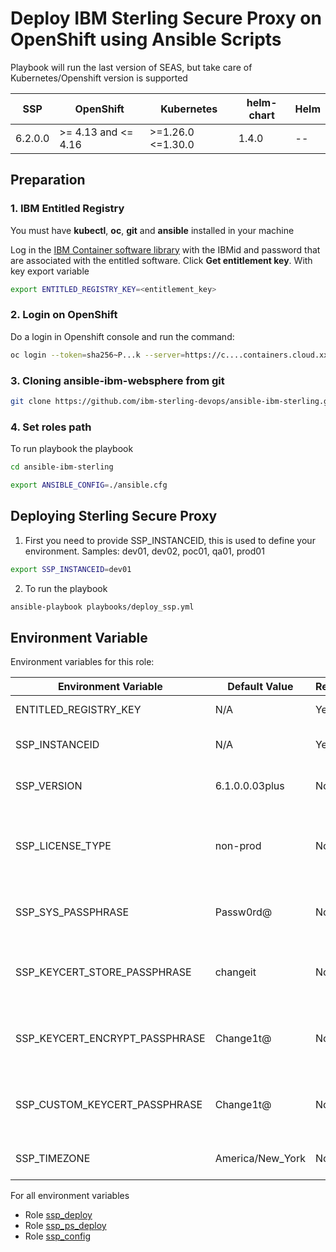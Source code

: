 # Deploy IBM Sterling Secure Proxy on OpenShift using Ansible Scripts

Playbook will run the last version of SEAS, but take care of Kubernetes/Openshift version is supported

| SSP            | OpenShift           | Kubernetes          | helm-chart | Helm      |
|----------------|---------------------|---------------------|------------|-----------|
| 6.2.0.0        | >= 4.13 and <= 4.16 | >=1.26.0 <=1.30.0   | 1.4.0      | --        |


## Preparation

### 1. IBM Entitled Registry

You must have **kubectl**, **oc**, **git** and **ansible** installed in your machine

Log in the [IBM Container software library](https://myibm.ibm.com/products-services/containerlibrary) with the IBMid and password that are associated with the entitled software. Click **Get entitlement key**. With key export variable

```bash 
export ENTITLED_REGISTRY_KEY=<entitlement_key>
```

### 2. Login on OpenShift

Do a login in Openshift console and run the command:

```bash 
oc login --token=sha256~P...k --server=https://c....containers.cloud.xxx.com:31234
```

### 3. Cloning ansible-ibm-websphere from git

```bash 
git clone https://github.com/ibm-sterling-devops/ansible-ibm-sterling.git
```

### 4. Set roles path

To run playbook the playbook

```bash 
cd ansible-ibm-sterling

export ANSIBLE_CONFIG=./ansible.cfg 
```

## Deploying Sterling Secure Proxy

1) First you need to provide SSP_INSTANCEID, this is used to define your environment. Samples: dev01, dev02, poc01, qa01, prod01

```bash 
export SSP_INSTANCEID=dev01
```

2) To run the playbook

```bash 
ansible-playbook playbooks/deploy_ssp.yml
```

## Environment Variable

Environment variables for this role:

| Environment Variable                | Default Value   | Required | Description                                      |
|-------------------------------------|-----------------|----------|--------------------------------------------------|
| ENTITLED_REGISTRY_KEY               | N/A             | Yes      | Entitlement registry key                         |
| SSP_INSTANCEID                      | N/A             | Yes      | Instance ID for SSP application                  |
| SSP_VERSION                         | 6.1.0.0.03plus  | No       | Version of SSP application                       |
| SSP_LICENSE_TYPE                    | non-prod        | No       | License type for SSP application (prod or non-prod) |
| SSP_SYS_PASSPHRASE                  | Passw0rd@       | No       | System passphrase for SSP application            |
| SSP_KEYCERT_STORE_PASSPHRASE        | changeit        | No       | Keystore and certificate store passphrase        |
| SSP_KEYCERT_ENCRYPT_PASSPHRASE      | Change1t@       | No       | Encryption passphrase for keys and certificates  |
| SSP_CUSTOM_KEYCERT_PASSPHRASE       | Change1t@       | No       | Custom keystore passphrase for SSP application  |
| SSP_TIMEZONE                        | America/New_York| No       | Timezone for SSP application                    |


For all environment variables

* Role [ssp_deploy](../../roles/ssp_deploy)
* Role [ssp_ps_deploy](../../roles/ssp_ps_deploy)
* Role [ssp_config](../../roles/ssp_config)

